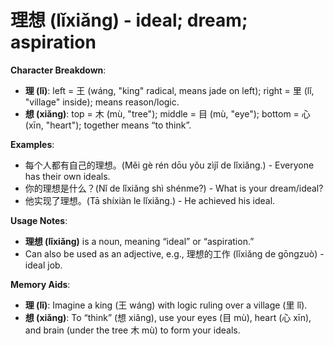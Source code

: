 # **理想 (lǐxiǎng) - ideal; dream; aspiration**

**Character Breakdown**:  
- **理 (lǐ)**: left = 王 (wáng, "king" radical, means jade on left); right = 里 (lǐ, "village" inside); means reason/logic.  
- **想 (xiǎng)**: top = 木 (mù, "tree"); middle = 目 (mù, "eye"); bottom = 心 (xīn, "heart"); together means “to think”.

**Examples**:  
- 每个人都有自己的理想。(Měi gè rén dōu yǒu zìjǐ de lǐxiǎng.) - Everyone has their own ideals.  
- 你的理想是什么？(Nǐ de lǐxiǎng shì shénme?) - What is your dream/ideal?  
- 他实现了理想。(Tā shíxiàn le lǐxiǎng.) - He achieved his ideal.

**Usage Notes**:  
- **理想 (lǐxiǎng)** is a noun, meaning “ideal” or “aspiration.”  
- Can also be used as an adjective, e.g., 理想的工作 (lǐxiǎng de gōngzuò) - ideal job.

**Memory Aids**:  
- **理 (lǐ)**: Imagine a king (王 wáng) with logic ruling over a village (里 lǐ).  
- **想 (xiǎng)**: To “think” (想 xiǎng), use your eyes (目 mù), heart (心 xīn), and brain (under the tree 木 mù) to form your ideals.
